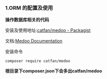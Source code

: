 ### 1.ORM 的配置及使用

**操作数据库相关的代码**

安装及使用地址:[catfan/medoo - Packagist](https://packagist.org/packages/catfan/medoo)

文档:[Medoo Documentation](https://medoo.in/doc)

安装命令

```
composer require catfan/medoo
```

**根目录下composer.json下会多出catfan/medoo**


